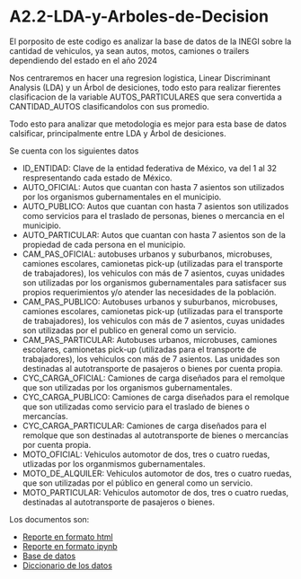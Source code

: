# A2.2-LDA-y-Arboles-de-Decision

El porposito de este codigo es analizar la base de datos de la INEGI sobre la cantidad de vehiculos, ya sean autos, motos, camiones o trailers dependiendo del estado en el año 2024

Nos centraremos en hacer una regresion logistica, Linear Discriminant Analysis (LDA) y un Árbol de desiciones, todo esto para realizar fierentes clasificacion de la variable AUTOS_PARTICULARES que sera convertida a CANTIDAD_AUTOS clasificandolos con sus promedio. 

Todo esto para analizar que metodologia es mejor para esta base de datos calsificar, principalmente entre LDA y Árbol de desiciones.

Se cuenta con los siguientes datos
- ID_ENTIDAD: Clave de la entidad federativa de México, va del 1 al 32 respresentando cada estado de México.
- AUTO_OFICIAL: Autos que cuantan con hasta 7 asientos son utilizados por los organismos gubernamentales en el municipio.
- AUTO_PUBLICO: Autos que cuantan con hasta 7 asientos son utilizados como servicios para el traslado de personas, bienes o mercancia en el municipio.
- AUTO_PARTICULAR: Autos que cuantan con hasta 7 asientos son de la propiedad de cada persona en el municipio.
- CAM_PAS_OFICIAL: autobuses urbanos y suburbanos, microbuses, camiones escolares, camionetas pick-up (utilizadas para el transporte de trabajadores), los vehiculos con más de 7 asientos, cuyas unidades son utilizadas por los organismos gubernamentales para satisfacer sus propios requerimientos y/o atender las necesidades de la población.
- CAM_PAS_PUBLICO: Autobuses urbanos y suburbanos, microbuses, camiones escolares, camionetas pick-up (utilizadas para el transporte de trabajadores), los vehiculos con más de 7 asientos, cuyas unidades son utilizadas por el publico en general como un servicio.
- CAM_PAS_PARTICULAR: Autobuses urbanos, microbuses, camiones escolares, camionetas pick-up (utilizadas para el transporte de trabajadores), los vehiculos con más de 7 asientos. Las unidades son destinadas al autotransporte de pasajeros o bienes por cuenta propia.
- CYC_CARGA_OFICIAL: Camiones de carga diseñados para el remolque que son utilizadas por los organismos gubernamentales.
- CYC_CARGA_PUBLICO: Camiones de carga diseñados para el remolque que son utilizadas como servicio para el traslado de bienes o mercancías.
- CYC_CARGA_PARTICULAR: Camiones de carga diseñados para el remolque que son destinadas al autotransporte de bienes o mercancías por cuenta propia.
- MOTO_OFICIAL: Vehiculos automotor de dos, tres o cuatro ruedas, utlizadas por los organmismos gubernamentales.
- MOTO_DE_ALQUILER: Vehiculos automotor de dos, tres o cuatro ruedas, que son utilizadas por el público en general como un servicio. 
- MOTO_PARTICULAR: Vehiculos automotor de dos, tres o cuatro ruedas, destinadas al autotransporte de pasajeros o bienes.

Los documentos son:
- [Reporte en formato html](./A2_2_LDA_y_Arboles_de_Decision.html)
- [Reporte en formato ipynb](./A2_2_LDA_y_Arboles_de_Decision.ipynb)
- [Base de datos](./P1-Vehiculos-en-Circulacion-Limpiada.csv)
- [Diccionario de los datos](./diccionario_datos_vmrc_anual_1980_2024.csv)
